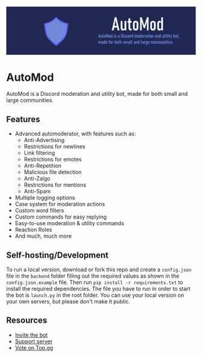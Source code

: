 ![AutoMod Banner](assets/banner.png)
# AutoMod
AutoMod is a Discord moderation and utility bot, made for both small and large communities.

## Features
- Advanced automoderator, with features such as:
  - Anti-Advertising
  - Restrictions for newlines
  - Link filtering
  - Restrictions for emotes
  - Anti-Repetition
  - Malicious file detection
  - Anti-Zalgo
  - Restrictions for mentions
  - Anti-Spam
- Multiple logging options
- Case system for moderation actions
- Custom word filters
- Custom commands for easy replying
- Easy-to-use moderation & utility commands
- Reaction Roles
- And much, much more

## Self-hosting/Development
To run a local version, download or fork this repo and create a ``config.json`` file in the ``backend`` folder filling out the required values as shown in the ``config.json.example`` file. Then run ``pip install -r requirements.txt`` to install the required dependencies. The file you have to run in order to start the bot is ``launch.py`` in the root folder. You can use your local version on your own servers, but please don't make it public.

## Resources
- [Invite the bot](https://automod.xyz/invite)
- [Support server](https://discord.gg/S9BEBux)
- [Vote on Top.gg](https://top.gg/bot/697487580522086431/vote)